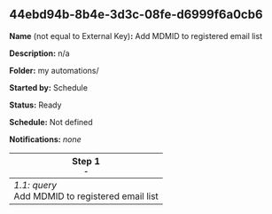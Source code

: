 ## 44ebd94b-8b4e-3d3c-08fe-d6999f6a0cb6

**Name** (not equal to External Key)**:** Add MDMID to registered email list

**Description:** n/a

**Folder:** my automations/

**Started by:** Schedule

**Status:** Ready

**Schedule:** Not defined

**Notifications:** _none_


| Step 1<br>_<small>-</small>_ |
| --- |
| _1.1: query_<br>Add MDMID to registered email list |
